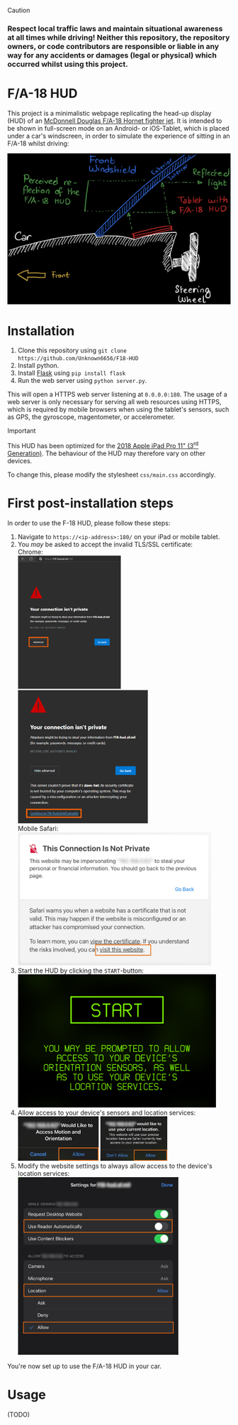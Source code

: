 > [!CAUTION]
> ### Respect local traffic laws and maintain situational awareness at all times while driving! Neither this repository, the repository owners, or code contributors are responsible or liable in any way for any accidents or damages (legal or physical) which occurred whilst using this project.


# F/A-18 HUD
This project is a minimalistic webpage replicating the head-up display (HUD) of an [McDonnell Douglas F/A-18 Hornet fighter jet](https://en.wikipedia.org/wiki/McDonnell_Douglas_F/A-18_Hornet).
It is intended to be shown in full-screen mode on an Android- or iOS-Tablet, which is placed under a car's windscreen, in order to simulate the experience of sitting in an F/A-18 whilst driving:

![](img/usage-01.jpeg)

# Installation
1. Clone this repository using `git clone https://github.com/Unknown6656/F18-HUD`
2. Install python.
3. Install [Flask](https://flask.palletsprojects.com/en/3.0.x/) using `pip install flask`
4. Run the web server using `python server.py`.

This will open a HTTPS web server listening at `0.0.0.0:180`. The usage of a web server is only necessary for serving all web resources using HTTPS, which is required by mobile browsers when using the tablet's sensors, such as GPS, the gyroscope, magentometer, or accelerometer.

> [!IMPORTANT]
> This HUD has been optimized for the [2018 Apple iPad Pro 11" (3<sup>rd</sup> Generation)](https://support.apple.com/en-us/111897). The behaviour of the HUD may therefore vary on other devices.
>
> To change this, please modify the stylesheet `css/main.css` accordingly.

# First post-installation steps
In order to use the F-18 HUD, please follow these steps:

1. Navigate to `https://<ip-address>:180/` on your iPad or mobile tablet.
2. You _may_ be asked to accept the invalid TLS/SSL certificate:<br/>
    Chrome:<br/>
    <img src="img/usage-02.png" height="300"/>
    <img src="img/usage-03.png" height="300"/><br/>
    Mobile Safari:<br/>
    <img src="img/usage-04.jpeg" height="300"/>
3. Start the HUD by clicking the `START`-button:<br/>
    <img src="img/usage-05.jpeg" height="300"/>
4. Allow access to your device's sensors and location services:<br/>
    <img src="img/usage-06.jpeg" height="100"/>
    <img src="img/usage-07.jpeg" height="100"/>
5. Modify the website settings to always allow access to the device's location services:<br/>
    <img src="img/usage-08.jpeg" height="400"/>

You're now set up to use the F/A-18 HUD in your car.


# Usage
(TODO)

